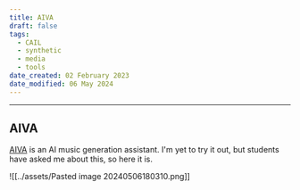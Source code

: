 ```yaml
---
title: AIVA
draft: false
tags:
  - CAIL
  - synthetic
  - media
  - tools
date_created: 02 February 2023
date_modified: 06 May 2024
---
```

---

## AIVA

[AIVA](https://aiva.ai/) is an AI music generation assistant.
I'm yet to try it out, but students have asked me about this, so here it is.

![[../assets/Pasted image 20240506180310.png]]